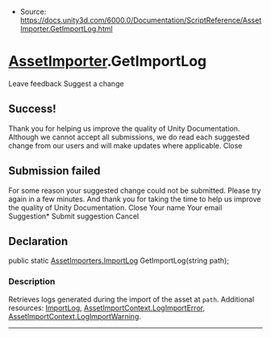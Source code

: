 * Source: https://docs.unity3d.com/6000.0/Documentation/ScriptReference/AssetImporter.GetImportLog.html

#  [AssetImporter](https://docs.unity3d.com/6000.0/Documentation/ScriptReference/AssetImporter.html).GetImportLog
Leave feedback
Suggest a change
## Success!
Thank you for helping us improve the quality of Unity Documentation. Although we cannot accept all submissions, we do read each suggested change from our users and will make updates where applicable.
Close
## Submission failed
For some reason your suggested change could not be submitted. Please <a>try again</a> in a few minutes. And thank you for taking the time to help us improve the quality of Unity Documentation.
Close
Your name Your email Suggestion* Submit suggestion
Cancel
## Declaration
public static [AssetImporters.ImportLog](https://docs.unity3d.com/6000.0/Documentation/ScriptReference/AssetImporters.ImportLog.html) GetImportLog(string path); 
### Description
Retrieves logs generated during the import of the asset at `path`.
Additional resources: [ImportLog](https://docs.unity3d.com/6000.0/Documentation/ScriptReference/AssetImporters.ImportLog.html), [AssetImportContext.LogImportError](https://docs.unity3d.com/6000.0/Documentation/ScriptReference/AssetImporters.AssetImportContext.LogImportError.html), [AssetImportContext.LogImportWarning](https://docs.unity3d.com/6000.0/Documentation/ScriptReference/AssetImporters.AssetImportContext.LogImportWarning.html).
* * *
